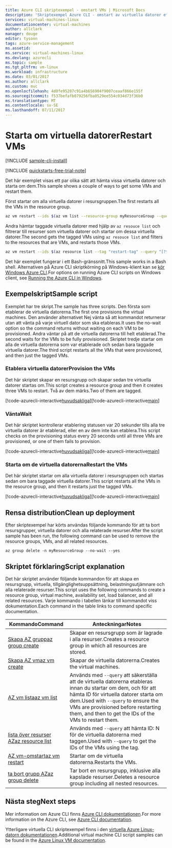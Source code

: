 ```yaml
---
title: Azure CLI skriptexempel - omstart VMs | Microsoft Docs
description: 'Skriptexempel Azure CLI - omstart av virtuella datorer efter tagg och -ID: t'
services: virtual-machines-linux
documentationcenter: virtual-machines
author: allclark
manager: douge
editor: tysonn
tags: azure-service-management
ms.assetid: 
ms.service: virtual-machines-linux
ms.devlang: azurecli
ms.topic: sample
ms.tgt_pltfrm: vm-linux
ms.workload: infrastructure
ms.date: 03/01/2017
ms.author: allclark
ms.custom: mvc
ms.openlocfilehash: 4d0fe95287c91a4b656904f9007ceaaf866e155f
ms.sourcegitcommit: f537befafb079256fba0529ee554c034d73f36b0
ms.translationtype: MT
ms.contentlocale: sv-SE
ms.lasthandoff: 07/11/2017
---
```

# <a name="restart-vms"></a><span data-ttu-id="3c500-103">Starta om virtuella datorer</span><span class="sxs-lookup"><span data-stu-id="3c500-103">Restart VMs</span></span>

[!INCLUDE [sample-cli-install](../../../includes/sample-cli-install.md)]

[!INCLUDE [quickstarts-free-trial-note](../../../includes/quickstarts-free-trial-note.md)]

<span data-ttu-id="3c500-104">Det här exemplet visas ett par olika sätt att hämta vissa virtuella datorer och starta om dem.</span><span class="sxs-lookup"><span data-stu-id="3c500-104">This sample shows a couple of ways to get some VMs and restart them.</span></span>

<span data-ttu-id="3c500-105">Först startar om alla virtuella datorer i resursgruppen.</span><span class="sxs-lookup"><span data-stu-id="3c500-105">The first restarts all the VMs in the resource group.</span></span>

```bash
az vm restart --ids $(az vm list --resource-group myResourceGroup --query "[].id" -o tsv)
```

<span data-ttu-id="3c500-106">Andra hämtar taggade virtuella datorer med hjälp av `az resouce list` och filtrerar till resurser som virtuella datorer och startar om dessa virtuella datorer.</span><span class="sxs-lookup"><span data-stu-id="3c500-106">The second gets the tagged VMs using `az resouce list` and filters to the resources that are VMs, and restarts those VMs.</span></span>

```bash
az vm restart --ids $(az resource list --tag "restart-tag" --query "[?type=='Microsoft.Compute/virtualMachines'].id" -o tsv)
```

<span data-ttu-id="3c500-107">Det här exemplet fungerar i ett Bash-gränssnitt.</span><span class="sxs-lookup"><span data-stu-id="3c500-107">This sample works in a Bash shell.</span></span> <span data-ttu-id="3c500-108">Alternativen på Azure CLI skriptkörning på Windows-klient kan se [kör Windows Azure CLI](../windows/cli-options.md).</span><span class="sxs-lookup"><span data-stu-id="3c500-108">For options on running Azure CLI scripts on Windows client, see [Running the Azure CLI in Windows](../windows/cli-options.md).</span></span>


## <a name="sample-script"></a><span data-ttu-id="3c500-109">Exempelskript</span><span class="sxs-lookup"><span data-stu-id="3c500-109">Sample script</span></span>

<span data-ttu-id="3c500-110">Exemplet har tre skript.</span><span class="sxs-lookup"><span data-stu-id="3c500-110">The sample has three scripts.</span></span>
<span data-ttu-id="3c500-111">Den första som etablerar de virtuella datorerna.</span><span class="sxs-lookup"><span data-stu-id="3c500-111">The first one provisions the virtual machines.</span></span>
<span data-ttu-id="3c500-112">Den använder alternativet Nej vänta så att kommandot returnerar utan att vänta på varje virtuell dator som ska etableras.</span><span class="sxs-lookup"><span data-stu-id="3c500-112">It uses the no-wait option so the command returns without waiting on each VM to be provisioned.</span></span>
<span data-ttu-id="3c500-113">Andra väntar på att de virtuella datorerna till helt etablerad.</span><span class="sxs-lookup"><span data-stu-id="3c500-113">The second waits for the VMs to be fully provisioned.</span></span>
<span data-ttu-id="3c500-114">Skriptet tredje startar om alla de virtuella datorerna som var etablerade och sedan bara taggade virtuella datorer.</span><span class="sxs-lookup"><span data-stu-id="3c500-114">The third script restarts all the VMs that were provisioned, and then just the tagged VMs.</span></span>

### <a name="provision-the-vms"></a><span data-ttu-id="3c500-115">Etablera virtuella datorer</span><span class="sxs-lookup"><span data-stu-id="3c500-115">Provision the VMs</span></span>

<span data-ttu-id="3c500-116">Det här skriptet skapar en resursgrupp och skapar sedan tre virtuella datorer startas om.</span><span class="sxs-lookup"><span data-stu-id="3c500-116">This script creates a resource group and then it creates three VMs to restart.</span></span>
<span data-ttu-id="3c500-117">Två av dem märks.</span><span class="sxs-lookup"><span data-stu-id="3c500-117">Two of them are tagged.</span></span>

<span data-ttu-id="3c500-118">[!code-azurecli-interactive[huvudsakliga](../../../cli_scripts/virtual-machine/restart-by-tag/provision.sh "etablera virtuella datorer")]</span><span class="sxs-lookup"><span data-stu-id="3c500-118">[!code-azurecli-interactive[main](../../../cli_scripts/virtual-machine/restart-by-tag/provision.sh "Provision the VMs")]</span></span>

### <a name="wait"></a><span data-ttu-id="3c500-119">Vänta</span><span class="sxs-lookup"><span data-stu-id="3c500-119">Wait</span></span>

<span data-ttu-id="3c500-120">Det här skriptet kontrollerar etablering statusen var 20 sekunder tills alla tre virtuella datorer är etablerad, eller en av dem inte kan etablera.</span><span class="sxs-lookup"><span data-stu-id="3c500-120">This script checks on the provisioning status every 20 seconds until all three VMs are provisioned, or one of them fails to provision.</span></span>

<span data-ttu-id="3c500-121">[!code-azurecli-interactive[huvudsakliga](../../../cli_scripts/virtual-machine/restart-by-tag/wait.sh "vänta tills de virtuella datorerna som ska etableras")]</span><span class="sxs-lookup"><span data-stu-id="3c500-121">[!code-azurecli-interactive[main](../../../cli_scripts/virtual-machine/restart-by-tag/wait.sh "Wait for the VMs to be provisioned")]</span></span>

### <a name="restart-the-vms"></a><span data-ttu-id="3c500-122">Starta om de virtuella datorerna</span><span class="sxs-lookup"><span data-stu-id="3c500-122">Restart the VMs</span></span>

<span data-ttu-id="3c500-123">Det här skriptet startar om alla virtuella datorer i resursgruppen och startas sedan om bara taggade virtuella datorer.</span><span class="sxs-lookup"><span data-stu-id="3c500-123">This script restarts all the VMs in the resource group, and then it restarts just the tagged VMs.</span></span>

<span data-ttu-id="3c500-124">[!code-azurecli-interactive[huvudsakliga](../../../cli_scripts/virtual-machine/restart-by-tag/restart.sh "starta om virtuella datorer efter tagg")]</span><span class="sxs-lookup"><span data-stu-id="3c500-124">[!code-azurecli-interactive[main](../../../cli_scripts/virtual-machine/restart-by-tag/restart.sh "Restart VMs by tag")]</span></span>

## <a name="clean-up-deployment"></a><span data-ttu-id="3c500-125">Rensa distribution</span><span class="sxs-lookup"><span data-stu-id="3c500-125">Clean up deployment</span></span> 

<span data-ttu-id="3c500-126">Efter skriptexempel har körts användas följande kommando för att ta bort resursgrupper, virtuella datorer och alla relaterade resurser.</span><span class="sxs-lookup"><span data-stu-id="3c500-126">After the script sample has been run, the following command can be used to remove the resource groups, VMs, and all related resources.</span></span>

```azurecli-interactive 
az group delete -n myResourceGroup --no-wait --yes
```

## <a name="script-explanation"></a><span data-ttu-id="3c500-127">Skriptet förklaring</span><span class="sxs-lookup"><span data-stu-id="3c500-127">Script explanation</span></span>

<span data-ttu-id="3c500-128">Det här skriptet använder följande kommandon för att skapa en resursgrupp, virtuella, tillgänglighetsuppsättning, belastningsutjämnare och alla relaterade resurser.</span><span class="sxs-lookup"><span data-stu-id="3c500-128">This script uses the following commands to create a resource group, virtual machine, availability set, load balancer, and all related resources.</span></span> <span data-ttu-id="3c500-129">Varje kommando i tabellen länkar till kommandot viss dokumentation.</span><span class="sxs-lookup"><span data-stu-id="3c500-129">Each command in the table links to command specific documentation.</span></span>

| <span data-ttu-id="3c500-130">Kommando</span><span class="sxs-lookup"><span data-stu-id="3c500-130">Command</span></span> | <span data-ttu-id="3c500-131">Anteckningar</span><span class="sxs-lookup"><span data-stu-id="3c500-131">Notes</span></span> |
|---|---|
| [<span data-ttu-id="3c500-132">Skapa AZ grupp</span><span class="sxs-lookup"><span data-stu-id="3c500-132">az group create</span></span>](https://docs.microsoft.com/cli/azure/group#create) | <span data-ttu-id="3c500-133">Skapar en resursgrupp som är lagrade i alla resurser.</span><span class="sxs-lookup"><span data-stu-id="3c500-133">Creates a resource group in which all resources are stored.</span></span> |
| [<span data-ttu-id="3c500-134">Skapa AZ vm</span><span class="sxs-lookup"><span data-stu-id="3c500-134">az vm create</span></span>](https://docs.microsoft.com/cli/azure/vm/availability-set#create) | <span data-ttu-id="3c500-135">Skapar de virtuella datorerna.</span><span class="sxs-lookup"><span data-stu-id="3c500-135">Creates the virtual machines.</span></span>  |
| [<span data-ttu-id="3c500-136">AZ vm lista</span><span class="sxs-lookup"><span data-stu-id="3c500-136">az vm list</span></span>](https://docs.microsoft.com/cli/azure/vm#list) | <span data-ttu-id="3c500-137">Används med `--query` att säkerställa att de virtuella datorerna etableras innan du startar om dem, och för att hämta ID för virtuella datorer starta om dem.</span><span class="sxs-lookup"><span data-stu-id="3c500-137">Used with `--query` to ensure the VMs are provisioned before restarting them, and then to get the IDs of the VMs to restart them.</span></span> |
| [<span data-ttu-id="3c500-138">lista över resurser AZ</span><span class="sxs-lookup"><span data-stu-id="3c500-138">az resource list</span></span>](https://docs.microsoft.com/cli/azure/vm#list) | <span data-ttu-id="3c500-139">Används med `--query` att hämta ID: N för de virtuella datorerna med taggen.</span><span class="sxs-lookup"><span data-stu-id="3c500-139">Used with `--query` to get the IDs of the VMs using the tag.</span></span> |
| [<span data-ttu-id="3c500-140">AZ vm-omstart</span><span class="sxs-lookup"><span data-stu-id="3c500-140">az vm restart</span></span>](https://docs.microsoft.com/cli/azure/vm#list) | <span data-ttu-id="3c500-141">Startar om de virtuella datorerna.</span><span class="sxs-lookup"><span data-stu-id="3c500-141">Restarts the VMs.</span></span> |
| [<span data-ttu-id="3c500-142">ta bort grupp AZ</span><span class="sxs-lookup"><span data-stu-id="3c500-142">az group delete</span></span>](https://docs.microsoft.com/cli/azure/vm/extension#set) | <span data-ttu-id="3c500-143">Tar bort en resursgrupp, inklusive alla kapslade resurser.</span><span class="sxs-lookup"><span data-stu-id="3c500-143">Deletes a resource group including all nested resources.</span></span> |

## <a name="next-steps"></a><span data-ttu-id="3c500-144">Nästa steg</span><span class="sxs-lookup"><span data-stu-id="3c500-144">Next steps</span></span>

<span data-ttu-id="3c500-145">Mer information om Azure CLI finns [Azure CLI dokumentationen](https://docs.microsoft.com/cli/azure/overview).</span><span class="sxs-lookup"><span data-stu-id="3c500-145">For more information on the Azure CLI, see [Azure CLI documentation](https://docs.microsoft.com/cli/azure/overview).</span></span>

<span data-ttu-id="3c500-146">Ytterligare virtuella CLI skriptexempel finns i den [virtuella Azure Linux-datorn dokumentationen](../linux/cli-samples.md?toc=%2fazure%2fvirtual-machines%2flinux%2ftoc.json).</span><span class="sxs-lookup"><span data-stu-id="3c500-146">Additional virtual machine CLI script samples can be found in the [Azure Linux VM documentation](../linux/cli-samples.md?toc=%2fazure%2fvirtual-machines%2flinux%2ftoc.json).</span></span>
